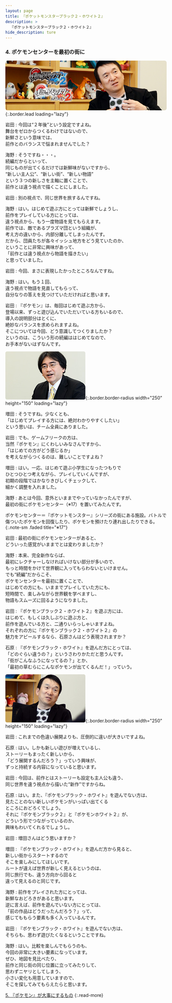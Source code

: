 ```yaml
---
layout: page
title: 『ポケットモンスターブラック２・ホワイト２』
description: >
  『ポケットモンスターブラック２・ホワイト２』
hide_description: ture
---
```


### 4. ポケモンセンターを最初の街に

![](/interviews/jp/nds/irej/vol1/img/mainvisual4.jpg){:.border.lead loading="lazy"}

岩田
: 今回は“２年後”という設定ですよね。<br>舞台をゼロからつくるわけではないので、<br>新鮮さという意味では、<br>前作とのバランスで悩まれませんでした？

海野
: そうですね・・・。<br>続編だからといって、<br>同じものが出てくるだけでは新鮮味がないですから、<br>“新しい主人公”、“新しい街”、“新しい物語”<br>という３つの新しさを主軸に置くことで、<br>前作とは違う視点で描くことにしました。

岩田
: 別の視点で、同じ世界を旅するんですね。

海野
: はい。はじめて遊ぶ方にとっては新鮮でしょうし、<br>前作をプレイしている方にとっては、<br>違う視点から、もう一度物語を見てもらえます。<br>前作では、敵であるプラズマ団という組織が、<br>考え方の違いから、内部分離してしまったんです。<br>だから、団員たちが各々イッシュ地方をどう見ていたのか、<br>ということに非常に興味があって、<br>「前作とは違う視点から物語を描きたい」<br>と思っていました。

岩田
: 今回、まさに表現したかったところなんですね。

海野
: はい。もう１回、<br>違う視点で物語を見直してもらって、<br>自分なりの答えを見つけていただければと思います。

岩田
: 『ポケモン』は、毎回はじめて遊ぶ方から、<br>登場以来、ずっと遊び込んでいただいている方もいるので、<br>導入の説明部分はとくに、<br>絶妙なバランスを求められますよね。<br>そこについては今回、どう意識してつくりましたか？<br>というのは、こういう形の続編ははじめてなので、<br>お手本がないはずなんです。

![](/interviews/jp/nds/irej/vol1/img/photo11.jpg){:.border.border-radius width="250" height="150" loading="lazy"}

増田
: そうですね。少なくとも、<br>「はじめてプレイする方には、絶対わかりやすくしたい」<br>という思いは、チーム全員にありました。

岩田
: でも、ゲームフリークの方は、<br>当然『ポケモン』にくわしいみなさんですから、<br>「はじめての方がどう感じるか」<br>を考えながらつくるのは、難しいことですよね？

増田
: はい。一応、はじめて遊ぶ小学生になったつもりで<br>ひとつひとつ考えながら、プレイしていくんですが、<br>初期の段階ではかなりきびしくチェックして、<br>細かく調整を入れました。

海野
: あとは今回、意外といままでやっていなかったんですが、<br>最初の街にポケモンセンター（※17）を置いてみたんです。


ポケモンセンター＝『ポケットモンスター』シリーズの街にある施設。バトルで傷ついたポケモンを回復したり、ポケモンを預けたり連れ出したりできる。
{:.note-sm .faded title="※17"}

岩田
: 最初の街にポケモンセンターがあると、<br>どういった感覚がいままでとは変わりましたか？

海野
: 本来、完全新作ならば、<br>最初にレクチャーしなければいけない部分が多いので、<br>もっと時間をかけて世界観に入ってもらわないといけません。<br>でも“続編”だからこそ、<br>ポケモンセンターを最初に置くことで、<br>はじめての方にも、いままでプレイしていた方にも、<br>短時間で、楽しみながら世界観を学べますし、<br>物語もスムーズに回るようになりました。

岩田
: 『ポケモンブラック２・ホワイト２』を遊ぶ方には、<br>はじめて、もしくは久しぶりに遊ぶ方と、<br>前作を遊んでいる方と、二通りいらっしゃいますよね。<br>それぞれの方に『ポケモンブラック２・ホワイト２』の<br>魅力をアピールするなら、石原さんはどう表現されますか？

石原
: 『ポケモンブラック・ホワイト』を遊んだ方にとっては、<br>「どのぐらい違うの？」というさわりかただと思うんです。<br>「街がこんなふうになってるの？」とか、<br>「最初の草むらにこんなポケモンが出てくるんだ！」っていう。

![](/interviews/jp/nds/irej/vol1/img/photo12.jpg){:.border.border-radius width="250" height="150" loading="lazy"}

岩田
: これまでの色違い展開よりも、圧倒的に違いが大きいですよね。

石原
: はい。しかも新しい遊びが増えているし、<br>ストーリーもまったく新しいから、<br>「どう展開するんだろう？」っていう興味が、<br>ずっと持続する内容になっていると思います。

岩田
: 今回は、前作とはストーリーも設定も主人公も違う、<br>同じ世界を違う視点から描いた“新作”ですからね。

石原
: はい。また、『ポケモンブラック・ホワイト』を遊んでない方は、<br>見たことのない新しいポケモンがいっぱい出てくる<br>ところにおどろくでしょう。<br>それに『ポケモンブラック２』と『ポケモンホワイト２』が、<br>どういう形でつながっているのか、<br>興味もわいてくれるでしょうし。

岩田
: 増田さんはどう思いますか？

増田
: 『ポケモンブラック・ホワイト』を遊んだ方から見ると、<br>新しい街からスタートするので<br>そこを楽しみにしてほしいです。<br>ルートが違えば世界が新しく見えるというのは、<br>同じ旅行でも、違う方向から回ると<br>違って見えるのと同じです。

海野
: 前作をプレイされた方にとっては、<br>新鮮なおどろきがあると思います。<br>逆に言えば、前作を遊んでいない方にとっては、<br>「前の作品はどうだったんだろう？」って、<br>感じてももらう要素も多く入っているんです。

岩田
: 『ポケモンブラック・ホワイト』を遊んでない方は、<br>そちらも、思わず遊びたくなるということですね。

海野
: はい。比較を楽しんでもらうのも、<br>今回の非常に大きい要素になっています。<br>ぜひ、地図を見比べたり、<br>前作と同じ街の同じ位置に立ってみたりして、<br>思わずニヤリとしてしまう、<br>小さい変化も用意していますので、<br>そこを探してみてもらえたらと思います。


[5. 『ポケモン』が大事にするもの](5.md)
{:.read-more}

